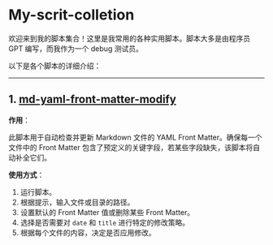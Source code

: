# My-scrit-colletion

欢迎来到我的脚本集合！这里是我常用的各种实用脚本。脚本大多是由程序员 GPT 编写，而我作为一个 debug 测试员。

以下是各个脚本的详细介绍：

------

## 1. [md-yaml-front-matter-modify]((https://github.com/KL2111/my-script-collection/blob/main/md-yaml-front-matter-modify/md-yaml-front-matter-modify.py))

**作用**：

此脚本用于自动检查并更新 Markdown 文件的 YAML Front Matter。确保每一个文件中的 Front Matter 包含了预定义的关键字段，若某些字段缺失，该脚本将自动补全它们。

**使用方式**：

1. 运行脚本。
2. 根据提示，输入文件或目录的路径。
3. 设置默认的 Front Matter 值或删除某些 Front Matter。
4. 选择是否需要对 `date` 和 `title` 进行特定的修改策略。
5. 根据每个文件的内容，决定是否应用修改。